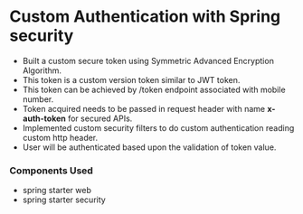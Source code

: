 # Custom Authentication with Spring security
* Built a custom secure token using Symmetric Advanced Encryption Algorithm. 
* This token is a custom version token similar to JWT token.
* This token can be achieved by /token endpoint associated with mobile number.
* Token acquired needs to be passed in request header with name **x-auth-token** for secured APIs.
* Implemented custom security filters to do custom authentication reading custom http header.
* User will be authenticated based upon the validation of token value.

### Components Used

* spring starter web
* spring starter security
